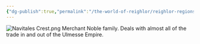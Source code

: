 ```yaml
---
{"dg-publish":true,"permalink":"/the-world-of-reighlor/reighlor-regions/ulmesse-empire/ulmesse-noble-families/navitales/"}
---
```


![Navitales Crest.png](/img/user/Z%20Ref%20Pics/Crests/Navitales%20Crest.png)
Merchant Noble family. Deals with almost all of the trade in and out of the Ulmesse Empire. 
